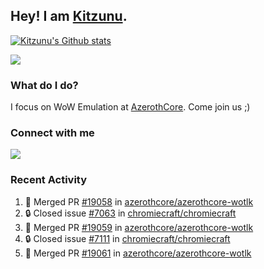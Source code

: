 ## Hey! I am [Kitzunu](https://Github.com/Kitzunu).

<!--<a href="https://github-readme-stats.kitzunu.vercel.app/api?username=Kitzunu&show_icons=true&theme=dark">
  <img align="center" src="https://github-readme-stats.kitzunu.vercel.app/api?username=Kitzunu&show_icons=true&theme=dark" />
</a>-->

[![Kitzunu's Github stats](https://github-readme-stats.vercel.app/api?username=kitzunu&theme=github_dark&show_icons=true)](https://github.com/Kitzunu)

<a href="https://github-readme-stats.kitzunu.vercel.app/api?username=Kitzunu&show_icons=true&theme=dark">
  <img align="center" src="https://github-readme-stats.vercel.app/api/top-langs/?username=Kitzunu&layout=compact&theme=dark" />
</a>

### What do I do?

I focus on WoW Emulation at [AzerothCore](https://Github.com/AzerothCore). Come join us ;)

### Connect with me
[![](https://img.shields.io/badge/AzerothCore%20Discord-Connect%20with%20me!-green)](https://discord.com/invite/gkt4y2x)

### Recent Activity

<!--START_SECTION:activity-->
1. 🎉 Merged PR [#19058](https://github.com/azerothcore/azerothcore-wotlk/pull/19058) in [azerothcore/azerothcore-wotlk](https://github.com/azerothcore/azerothcore-wotlk)
2. 🔒 Closed issue [#7063](https://github.com/chromiecraft/chromiecraft/issues/7063) in [chromiecraft/chromiecraft](https://github.com/chromiecraft/chromiecraft)
3. 🎉 Merged PR [#19059](https://github.com/azerothcore/azerothcore-wotlk/pull/19059) in [azerothcore/azerothcore-wotlk](https://github.com/azerothcore/azerothcore-wotlk)
4. 🔒 Closed issue [#7111](https://github.com/chromiecraft/chromiecraft/issues/7111) in [chromiecraft/chromiecraft](https://github.com/chromiecraft/chromiecraft)
5. 🎉 Merged PR [#19061](https://github.com/azerothcore/azerothcore-wotlk/pull/19061) in [azerothcore/azerothcore-wotlk](https://github.com/azerothcore/azerothcore-wotlk)
<!--END_SECTION:activity-->
